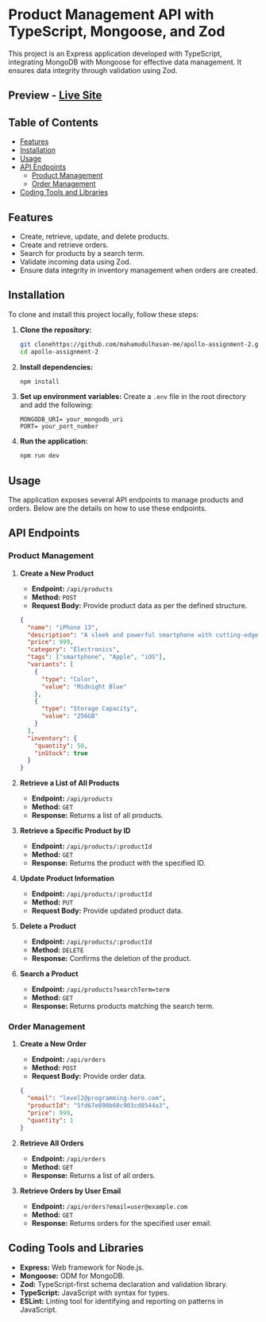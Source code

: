 # Product Management API with TypeScript, Mongoose, and Zod

This project is an Express application developed with TypeScript, integrating MongoDB with Mongoose for effective data management. It ensures data integrity through validation using Zod.

## Preview - [Live Site](https://apollo-assignment-2-taupe.vercel.app/)

## Table of Contents

- [Features](#features)
- [Installation](#installation)
- [Usage](#usage)
- [API Endpoints](#api-endpoints)
  - [Product Management](#product-management)
  - [Order Management](#order-management)
- [Coding Tools and Libraries](#coding-tools-and-libraries)

## Features

- Create, retrieve, update, and delete products.
- Create and retrieve orders.
- Search for products by a search term.
- Validate incoming data using Zod.
- Ensure data integrity in inventory management when orders are created.

## Installation

To clone and install this project locally, follow these steps:

1. **Clone the repository:**

   ```bash
   git clonehttps://github.com/mahamudulhasan-me/apollo-assignment-2.git
   cd apollo-assignment-2
   ```

2. **Install dependencies:**

   ```bash
   npm install
   ```

3. **Set up environment variables:**
   Create a `.env` file in the root directory and add the following:

   ```
   MONGODB_URI= your_mongodb_uri
   PORT= your_port_number
   ```

4. **Run the application:**
   ```bash
   npm run dev
   ```

## Usage

The application exposes several API endpoints to manage products and orders. Below are the details on how to use these endpoints.

## API Endpoints

### Product Management

1. **Create a New Product**

   - **Endpoint:** `/api/products`
   - **Method:** `POST`
   - **Request Body:** Provide product data as per the defined structure.

   ```json
   {
     "name": "iPhone 13",
     "description": "A sleek and powerful smartphone with cutting-edge features.",
     "price": 999,
     "category": "Electronics",
     "tags": ["smartphone", "Apple", "iOS"],
     "variants": [
       {
         "type": "Color",
         "value": "Midnight Blue"
       },
       {
         "type": "Storage Capacity",
         "value": "256GB"
       }
     ],
     "inventory": {
       "quantity": 50,
       "inStock": true
     }
   }
   ```

2. **Retrieve a List of All Products**

   - **Endpoint:** `/api/products`
   - **Method:** `GET`
   - **Response:** Returns a list of all products.

3. **Retrieve a Specific Product by ID**

   - **Endpoint:** `/api/products/:productId`
   - **Method:** `GET`
   - **Response:** Returns the product with the specified ID.

4. **Update Product Information**

   - **Endpoint:** `/api/products/:productId`
   - **Method:** `PUT`
   - **Request Body:** Provide updated product data.

5. **Delete a Product**

   - **Endpoint:** `/api/products/:productId`
   - **Method:** `DELETE`
   - **Response:** Confirms the deletion of the product.

6. **Search a Product**
   - **Endpoint:** `/api/products?searchTerm=term`
   - **Method:** `GET`
   - **Response:** Returns products matching the search term.

### Order Management

1. **Create a New Order**

   - **Endpoint:** `/api/orders`
   - **Method:** `POST`
   - **Request Body:** Provide order data.

   ```json
   {
     "email": "level2@programming-hero.com",
     "productId": "5fd67e890b60c903cd8544a3",
     "price": 999,
     "quantity": 1
   }
   ```

2. **Retrieve All Orders**

   - **Endpoint:** `/api/orders`
   - **Method:** `GET`
   - **Response:** Returns a list of all orders.

3. **Retrieve Orders by User Email**
   - **Endpoint:** `/api/orders?email=user@example.com`
   - **Method:** `GET`
   - **Response:** Returns orders for the specified user email.

## Coding Tools and Libraries

- **Express:** Web framework for Node.js.
- **Mongoose:** ODM for MongoDB.
- **Zod:** TypeScript-first schema declaration and validation library.
- **TypeScript:** JavaScript with syntax for types.
- **ESLint:** Linting tool for identifying and reporting on patterns in JavaScript.
